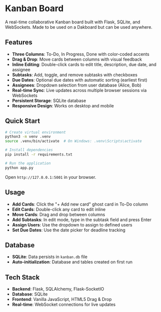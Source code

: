 # Kanban Board

A real-time collaborative Kanban board built with Flask, SQLite, and WebSockets. Made to be used on a Dakboard but can be used anywhere.

## Features

- **Three Columns**: To-Do, In Progress, Done with color-coded accents
- **Drag & Drop**: Move cards between columns with visual feedback
- **Inline Editing**: Double-click cards to edit title, description, due date, and assignee
- **Subtasks**: Add, toggle, and remove subtasks with checkboxes
- **Due Dates**: Optional due dates with automatic sorting (earliest first)
- **Assignees**: Dropdown selection from user database (Alice, Bob)
- **Real-time Sync**: Live updates across multiple browser sessions via WebSockets
- **Persistent Storage**: SQLite database
- **Responsive Design**: Works on desktop and mobile

## Quick Start

```bash
# Create virtual environment
python3 -m venv .venv
source .venv/bin/activate  # On Windows: .venv\Scripts\activate

# Install dependencies
pip install -r requirements.txt

# Run the application
python app.py
```

Open `http://127.0.0.1:5001` in your browser.

## Usage

- **Add Cards**: Click the "+ Add new card" ghost card in To-Do column
- **Edit Cards**: Double-click any card to edit inline
- **Move Cards**: Drag and drop between columns
- **Add Subtasks**: In edit mode, type in the subtask field and press Enter
- **Assign Users**: Use the dropdown to assign to defined users
- **Set Due Dates**: Use the date picker for deadline tracking

## Database

- **SQLite**: Data persists in `kanban.db` file
- **Auto-initialization**: Database and tables created on first run

## Tech Stack

- **Backend**: Flask, SQLAlchemy, Flask-SocketIO
- **Database**: SQLite
- **Frontend**: Vanilla JavaScript, HTML5 Drag & Drop
- **Real-time**: WebSocket connections for live updates

